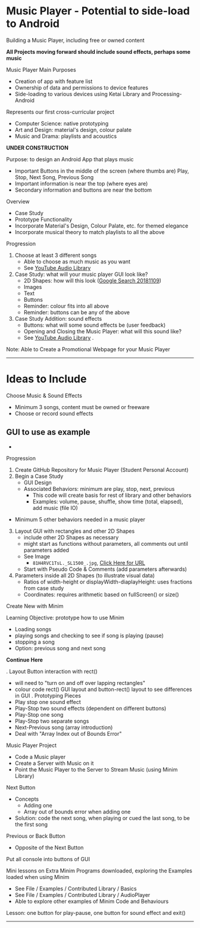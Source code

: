 # Music Player - Potential to side-load to Android
Building a Music Player, including free or owned content

**All Projects moving forward should include sound effects, perhaps some music**

Music Player Main Purposes
- Creation of app with feature list
- Ownership of data and permissions to device features
- Side-loading to various devices using Ketai Library and Processing-Android

Represents our first cross-curricular project
- Computer Science: native prototyping
- Art and Design: material's design, colour palate
- Music and Drama: playlists and acoustics

**UNDER CONSTRUCTION**

Purpose: to design an Android App that plays music
- Important Buttons in the middle of the screen (where thumbs are)
  Play, Stop, Next Song, Previous Song
- Important information is near the top (where eyes are)
- Secondary information and buttons are near the bottom

Overview
- Case Study
- Prototype Functionality
- Incorporate Material's Design, Colour Palate, etc. for themed elegance
- Incorporate musical theory to match playlists to all the above

Progression
1. Choose at least 3 different songs
   - Able to choose as much music as you want
   - See <a href="https://www.youtube.com/audiolibrary/music">YouTube Audio Library</a>
2. Case Study: what will your music player GUI look like?
   - 2D Shapes: how will this look (<a href="https://www.google.ca/search?safe=strict&rlz=1C1GCEA_enCA818CA818&tbm=isch&q=music+players+graphical+user+interfaces&backchip=online_chips:mobile+app&chips=q:music+players+graphical+user+interfaces,online_chips:design,online_chips:android,online_chips:apps&usg=AI4_-kTo8kS0TYqTQ7BMuBziGSFXpEh62Q&sa=X&ved=0ahUKEwiJ6NiK2cXeAhUmilQKHcSLARsQ3VYIKCgA&biw=1920&bih=889&dpr=1">Google Search 20181109</a>)
   - Images
   - Text
   - Buttons
   - Reminder: colour fits into all above
   - Reminder: buttons can be any of the above
3. Case Study Addition: sound effects
   - Buttons: what will some sound effects be (user feedback)
   - Opening and Closing the Music Player: what will this sound like?
   - See <a href="https://www.youtube.com/audiolibrary/music">YouTube Audio Library</a>
.  

Note: Able to Create a Promotional Webpage for your Music Player

---

# Ideas to Include
Choose Music & Sound Effects
- Minimum 3 songs, content must be owned or freeware
- Choose or record sound effects

GUI to use as example
-
-

Progression
1. Create GitHub Repository for Music Player (Student Personal Account)
2. Begin a Case Study
   - GUI Design
   - Associated Behaviors: minimum are play, stop, next, previous
     - This code will create basis for rest of library and other behaviors
     - Examples: volume, pause, shuffle, show time (total, elapsed), add music (file IO)
  - Minimum 5 other behaviors needed in a music player
3. Layout GUI with rectangles and other 2D Shapes
   - include other 2D Shapes as necessary
   - might start as functions without parameters, all comments out until parameters added
   - See Image
     - ```81H4RVC1TsL._SL1500_.jpg```, <a href="https://images-na.ssl-images-amazon.com/images/I/81H4RVC1TsL._SL1500_.jpg">Click Here for URL</a>
   - Start with Pseudo Code & Comments (add parameters afterwards)
4. Parameters inside all 2D Shapes (to illustrate visual data)
   - Ratios of width-height or displayWidth-diaplayHeight: uses fractions from case study
   - Coordinates: requires arithmetic based on fullScreen() or size()

Create New with Minim

Learning Objective: prototype how to use Minim
- Loading songs
- playing songs and checking to see if song is playing (pause)
- stopping a song
- Option: previous song and next song

**Continue Here**


. Layout Button interaction with rect()
  - will need to "turn on and off over lapping rectangles"
  - colour code rect() GUI layout and button-rect() layout to see differences in GUI
. Prototyping Pieces
  - Play stop one sound effect
  - Play-Stop two sound effects (dependent on different buttons)
  - Play-Stop one song
  - Play-Stop two separate songs
  - Next-Previous song (array introduction)
  - Deal with "Array Index out of Bounds Error"

Music Player Project
- Code a Music player
- Create a Server with Music on it
- Point the Music Player to the Server to Stream Music (using Minim Library)

Next Button
- Concepts
  - Adding one
  - Array out of bounds error when adding one
- Solution: code the next song, when playing or cued the last song, to be the first song

Previous or Back Button
- Opposite of the Next Button

Put all console into buttons of GUI

Mini lessons on Extra Minim Programs downloaded, exploring the Examples loaded when using Minim
- See File / Examples / Contributed Library / Basics
- See File / Examples / Contributed Library / AudioPlayer
- Able to explore other examples of Minim Code and Behaviours

Lesson: one button for play-pause, one button for sound effect and exit()


---
